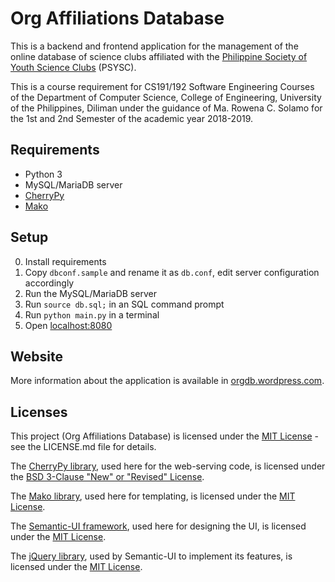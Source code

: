 # Org Affiliations Database

This is a backend and frontend application for the management of the online database of science clubs affiliated with the [Philippine Society of Youth Science Clubs](https://www.facebook.com/psysc.inc) (PSYSC).

This is a course requirement for CS191/192 Software Engineering Courses of the Department of Computer Science, College of Engineering, University of the Philippines, Diliman under the guidance of Ma. Rowena C. Solamo for the 1st and 2nd Semester of the academic year 2018-2019.

## Requirements
- Python 3
- MySQL/MariaDB server
- [CherryPy](https://cherrypy.org)
- [Mako](https://www.makotemplates.org)

## Setup
0. Install requirements
1. Copy `dbconf.sample` and rename it as `db.conf`, edit server configuration accordingly
2. Run the MySQL/MariaDB server
3. Run `source db.sql;` in an SQL command prompt
4. Run `python main.py` in a terminal
5. Open [localhost:8080](http://localhost:8080)

## Website

More information about the application is available in [orgdb.wordpress.com](https://orgdb.wordpress.com).

## Licenses

This project (Org Affiliations Database) is licensed under the [MIT License](https://opensource.org/licenses/MIT) - see the LICENSE.md file for details.

The [CherryPy library](https://cherrypy.org), used here for the web-serving code, is licensed under the [BSD 3-Clause "New" or "Revised" License](https://opensource.org/licenses/BSD-3-Clause).

The [Mako library](https://www.makotemplates.org), used here for templating, is licensed under the [MIT License](https://opensource.org/licenses/MIT).

The [Semantic-UI framework](https://github.com/Semantic-Org/Semantic-UI), used here for designing the UI, is licensed under the [MIT License](https://opensource.org/licenses/MIT).

The [jQuery library](https://jquery.com/), used by Semantic-UI to implement its features, is licensed under the [MIT License](https://opensource.org/licenses/MIT).